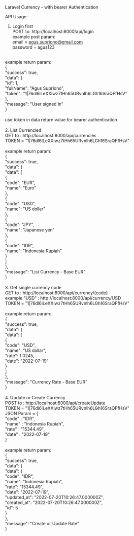 Laravel Currency - with bearer Authentication <br />

API Usage: <br />
1.  Login first <br />
    POST to: http://localhost:8000/api/login<br />
    example post param: <br />
    email = agus.supriono@gmail.com<br />
    password = agus123<br />
<br />
    example return param: <br />
    {<br />
	"success": true,<br />
	"data": {<br />
		"id": 1,<br />
		"fullName": "Agus Supriono",<br />
		"token": "1|76dl6lLeXXiwz7tHh65URvnlh6LGh16SraQFfHsV"<br />
	},<br />
	"message": "User signed in"<br />
    }<br />
 <br />
    use token in data return value for bearer authentication<br />
<br />
2.  List Currencied<br />
    GET to : http://localhost:8000/api/currencies<br />
    TOKEN = "1|76dl6lLeXXiwz7tHh65URvnlh6LGh16SraQFfHsV"<br />
<br />
    example return param:<br />
    {<br />
	"success": true,<br />
	"data": {<br />
		"data": [<br />
			{<br />
				"code": "EUR",<br />
				"name": "Euro"<br />
			},<br />
			{<br />
				"code": "USD",<br />
				"name": "US dollar"<br />
			},<br />
			{<br />
				"code": "JPY",<br />
				"name": "Japanese yen"<br />
			},<br />
			{<br />
				"code": "IDR",<br />
				"name": "Indonesia Rupiah"<br />
			}<br />
		]<br />
	},<br />
	"message": "List Currency - Base EUR"<br />
    }<br />
<br />
3.  Get single currency code<br />
    GET to : http://localhost:8000/api/currency/{code}<br />
    example "USD" : http://localhost:8000/api/currency/USD<br />
    TOKEN = "1|76dl6lLeXXiwz7tHh65URvnlh6LGh16SraQFfHsV"<br />
<br />
    example return param:<br />
    {<br />
	"success": true,<br />
	"data": {<br />
		"data": [<br />
			{<br />
				"code": "USD",<br />
				"name": "US dollar",<br />
				"rate": 1.0245,<br />
				"date": "2022-07-19"<br />
			}<br />
		]<br />
	},<br />
	"message": "Currency Rate - Base EUR"<br />
    }<br />
    <br />
4.  Update or Create Currency<br />
    POST to : http://localhost:8000/api/createUpdate<br />
    TOKEN = "1|76dl6lLeXXiwz7tHh65URvnlh6LGh16SraQFfHsV"<br />
    JSON Param = {<br />
                    "code" : "IDR",<br />
                    "name" : "Indonesia Rupiah",<br />
                    "rate" : "15344.49",<br />
                    "date" : "2022-07-19"<br />
                }<br />
<br />
    example return param:<br />
    {<br />
	"success": true,<br />
	"data": {<br />
		"data": {<br />
			"code": "IDR",<br />
			"name": "Indonesia Rupiah",<br />
			"rate": "15344.49",<br />
			"date": "2022-07-19",<br />
			"updated_at": "2022-07-20T10:26:47.000000Z",<br />
			"created_at": "2022-07-20T10:26:47.000000Z",<br />
			"id": 5<br />
		}<br />
	},<br />
	"message": "Create or Update Rate"<br />
    }<br />
<br />
